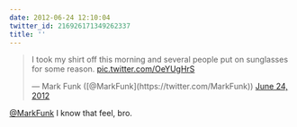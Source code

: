 ```yaml
---
date: 2012-06-24 12:10:04
twitter_id: 216926171349262337
title: ''
---
```


<blockquote class="twitter-tweet"><p lang="en" dir="ltr">I took my shirt off this morning and several people put on sunglasses for some reason. <a href="http://t.co/OeYUgHrS">pic.twitter.com/OeYUgHrS</a></p>&mdash; Mark Funk ([@MarkFunk](https://twitter.com/MarkFunk)) <a href="https://twitter.com/MarkFunk/status/216924111849521153?ref_src=twsrc%5Etfw">June 24, 2012</a></blockquote>
<script async src="https://platform.twitter.com/widgets.js" charset="utf-8"></script>

[@MarkFunk](https://twitter.com/MarkFunk) I know that feel, bro.
